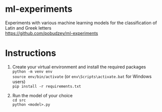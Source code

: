 # ml-experiments
Experiments with various machine learning models for the classification of Latin and Greek letters  
https://github.com/pobudzey/ml-experiments

# Instructions
1. Create your virtual environment and install the required packages  
`python -m venv env`  
`source env/bin/activate` (or `env\Scripts\activate.bat` for Windows users)  
`pip install -r requirements.txt`

2. Run the model of your choice  
`cd src`  
`python <model>.py`